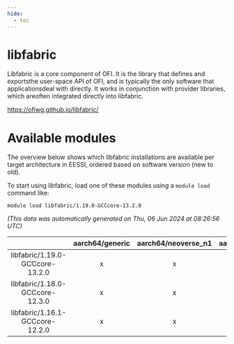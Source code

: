 ```yaml
---
hide:
  - toc
---
```


libfabric
=========


Libfabric is a core component of OFI. It is the library that defines and exportsthe user-space API of OFI, and is typically the only software that applicationsdeal with directly. It works in conjunction with provider libraries, which areoften integrated directly into libfabric.

https://ofiwg.github.io/libfabric/
# Available modules


The overview below shows which libfabric installations are available per target architecture in EESSI, ordered based on software version (new to old).

To start using libfabric, load one of these modules using a `module load` command like:

```shell
module load libfabric/1.19.0-GCCcore-13.2.0
```

*(This data was automatically generated on Thu, 06 Jun 2024 at 08:26:56 UTC)*  

| |aarch64/generic|aarch64/neoverse_n1|aarch64/neoverse_v1|x86_64/generic|x86_64/amd/zen2|x86_64/amd/zen3|x86_64/intel/haswell|x86_64/intel/skylake_avx512|
| :---: | :---: | :---: | :---: | :---: | :---: | :---: | :---: | :---: |
|libfabric/1.19.0-GCCcore-13.2.0|x|x|x|x|x|x|x|x|
|libfabric/1.18.0-GCCcore-12.3.0|x|x|x|x|x|x|x|x|
|libfabric/1.16.1-GCCcore-12.2.0|x|x|x|x|x|x|x|x|
